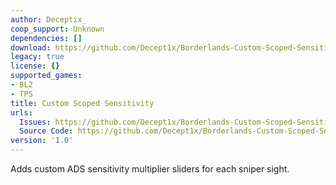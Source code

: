 ```yaml
---
author: Deceptix_
coop_support: Unknown
dependencies: []
download: https://github.com/Decept1x/Borderlands-Custom-Scoped-Sensitivity/releases/tag/1.0
legacy: true
license: {}
supported_games:
- BL2
- TPS
title: Custom Scoped Sensitivity
urls:
  Issues: https://github.com/Decept1x/Borderlands-Custom-Scoped-Sensitivity/issues
  Source Code: https://github.com/Decept1x/Borderlands-Custom-Scoped-Sensitivity/tree/main
version: '1.0'
---
```

Adds custom ADS sensitivity multiplier sliders for each sniper sight.